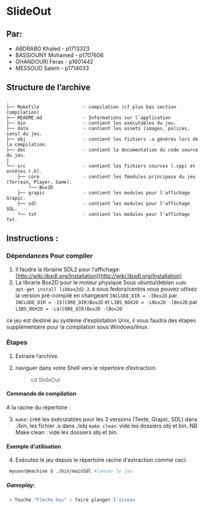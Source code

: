 # SlideOut 


## Par: 

* ABDRABO Khaled	     - p1713323 
* BASSIOUNY Mohamed 	 - p1707606
* GHANDOURI Feras      - p1601442
* MESSOUD Salem        - p1714033

## Structure de l’archive
```
.
├── Makefile                - compilation (cf plus bas section compilation)
├── README.md               - Informations sur l'application
├── bin                     - contient les exécutables du jeu.
├── data                    - contient les assets (images, polices, sons) du jeu.
├── obj                     - contient les fichiers .o générés lors de la compilation.
├── doc                     - contient la documentation du code source du jeu.
|
└── src                     - contient les fichiers sources (.cpp) et entêtes (.h).
    ├── core                - contient les fmodules principaux du jeu (Terrain, Player, Game).
        └── Box2D
    ├── grapic              - contient les modules pour l'affichage Grapic.
    ├── sdl                 - contient les modules pour l'affichage SDL.
    └── txt                 - contient les modules pour l'affichage Txt.
```

## Instructions :



### Dépendances Pour compiler

1. Il faudra la librairie SDL2 pour l'affichage: [http://wiki.libsdl.org/Installation](http://wiki.libsdl.org/Installation)
2. La librarie Box2D pour le moteur physique
Sous ubuntu/debian  ``` sudo apt-get install libbox2d2.3.0 ```
sous fedora/centos  vous pouvez utlisez la version pré-compilé en changeant ``INCLUDE_DIR = -IBox2D`` par ``INCLUDE_DIR = -I$(CORE_DIR)Box2D``
et ``LIBS_BOX2D = -LBox2D -lBox2D`` par ``LIBS_BOX2D = -L$(CORE_DIR)Box2D -lBox2D``

ce jeu est destiné au système d’exploitation Unix, il vous faudra des étapes supplémentaire pour la compilation sous Windows/linux.

### Étapes
1. Extraire l’archive.  
2. naviguer dans votre Shell vers le répertoire d’extraction. 

     > cd SlideOut


####  Commande de compilation

A la racine du répertoire : 

3. ``` make ```: créé les éxécutables pour les 3 versions (Texte, Grapic, SDL) dans ./bin, les fichier .o dans ./obj
    ``` make clean ```: vide les dossiers obj et bin.
NB: Make clean : vide les dossiers obj et bin.

#### Exemple d'utilisation
4. Exécutez le jeu depuis le répertoire racine d'extraction comme ceci:
 

```bash
 myuser@machine $ ./bin/mainSdl #lancer le jeu     
```

##### Gameplay:
```bash
 > Touche "Flèche bas" : faire plonger l'oiseau     
```
